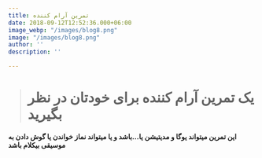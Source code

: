 ```yaml
---
title: تمرین آرام کننده
date: 2018-09-12T12:52:36.000+06:00
image_webp: "/images/blog8.png"
image: "/images/blog8.png"
author: ''
description: ''

---
```

> # **یک تمرین آرام کننده برای خودتان در نظر بگیرید**

#### **این تمرین میتواند یوگا و مدیتیشن یا…باشد و یا میتواند نماز خواندن یا گوش دادن به موسیقی بیکلام باشد**